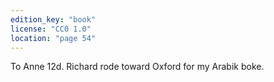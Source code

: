 ```yaml
---
edition_key: "book"
license: "CC0 1.0"
location: "page 54"
---
```

To Anne 12d.
Richard rode toward Oxford for my Arabik boke.
